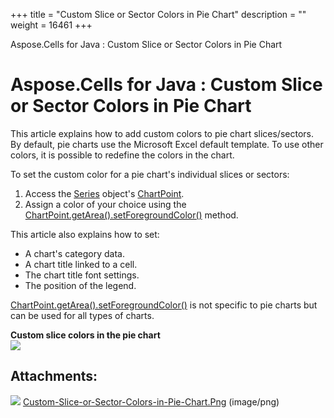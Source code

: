 +++
title = "Custom Slice or Sector Colors in Pie Chart" 
description = "" 
weight = 16461 
+++

Aspose.Cells for Java : Custom Slice or Sector Colors in Pie Chart  

# Aspose.Cells for Java : Custom Slice or Sector Colors in Pie Chart


This article explains how to add custom colors to pie chart slices/sectors. By default, pie charts use the Microsoft Excel default template. To use other colors, it is possible to redefine the colors in the chart.

To set the custom color for a pie chart's individual slices or sectors:

1.  Access the [Series](https://apireference.aspose.com/java/cells/com.aspose.cells/Series) object's [ChartPoint](https://apireference.aspose.com/java/cells/com.aspose.cells/ChartPoint).
2.  Assign a color of your choice using the [ChartPoint.getArea().setForegroundColor()](https://apireference.aspose.com/java/cells/com.aspose.cells/area#ForegroundColor) method.

This article also explains how to set:

*   A chart's category data.
*   A chart title linked to a cell.
*   The chart title font settings.
*   The position of the legend.

[ChartPoint.getArea().setForegroundColor()](https://apireference.aspose.com/java/cells/com.aspose.cells/area#ForegroundColor) is not specific to pie charts but can be used for all types of charts.

**Custom slice colors in the pie chart**  
![](https://docs2.aspose.com/cells/java/attachments/5276686/5472852.png)


## Attachments:

![](https://docs2.aspose.com/cells/java/images/icons/bullet_blue.gif) [Custom-Slice-or-Sector-Colors-in-Pie-Chart.Png](https://docs2.aspose.com/cells/java/attachments/5276686/5472852.png) (image/png)  

